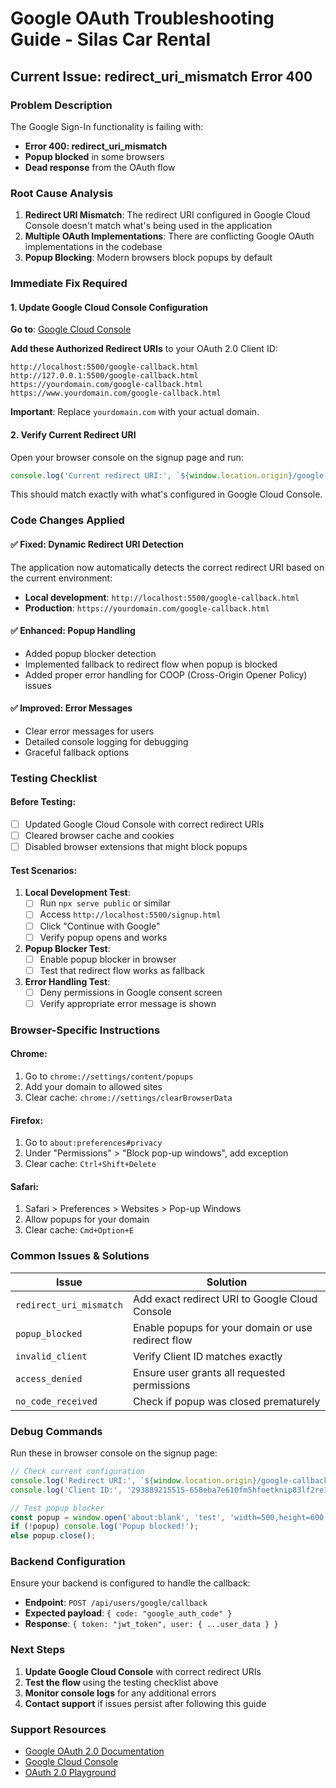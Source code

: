 # Google OAuth Troubleshooting Guide - Silas Car Rental

## Current Issue: redirect_uri_mismatch Error 400

### Problem Description
The Google Sign-In functionality is failing with:
- **Error 400: redirect_uri_mismatch**
- **Popup blocked** in some browsers
- **Dead response** from the OAuth flow

### Root Cause Analysis
1. **Redirect URI Mismatch**: The redirect URI configured in Google Cloud Console doesn't match what's being used in the application
2. **Multiple OAuth Implementations**: There are conflicting Google OAuth implementations in the codebase
3. **Popup Blocking**: Modern browsers block popups by default

### Immediate Fix Required

#### 1. Update Google Cloud Console Configuration

**Go to**: [Google Cloud Console](https://console.cloud.google.com/apis/credentials)

**Add these Authorized Redirect URIs** to your OAuth 2.0 Client ID:
```
http://localhost:5500/google-callback.html
http://127.0.0.1:5500/google-callback.html
https://yourdomain.com/google-callback.html
https://www.yourdomain.com/google-callback.html
```

**Important**: Replace `yourdomain.com` with your actual domain.

#### 2. Verify Current Redirect URI

Open your browser console on the signup page and run:
```javascript
console.log('Current redirect URI:', `${window.location.origin}/google-callback.html`);
```

This should match exactly with what's configured in Google Cloud Console.

### Code Changes Applied

#### ✅ Fixed: Dynamic Redirect URI Detection
The application now automatically detects the correct redirect URI based on the current environment:
- **Local development**: `http://localhost:5500/google-callback.html`
- **Production**: `https://yourdomain.com/google-callback.html`

#### ✅ Enhanced: Popup Handling
- Added popup blocker detection
- Implemented fallback to redirect flow when popup is blocked
- Added proper error handling for COOP (Cross-Origin Opener Policy) issues

#### ✅ Improved: Error Messages
- Clear error messages for users
- Detailed console logging for debugging
- Graceful fallback options

### Testing Checklist

#### Before Testing:
- [ ] Updated Google Cloud Console with correct redirect URIs
- [ ] Cleared browser cache and cookies
- [ ] Disabled browser extensions that might block popups

#### Test Scenarios:
1. **Local Development Test**:
   - [ ] Run `npx serve public` or similar
   - [ ] Access `http://localhost:5500/signup.html`
   - [ ] Click "Continue with Google"
   - [ ] Verify popup opens and works

2. **Popup Blocker Test**:
   - [ ] Enable popup blocker in browser
   - [ ] Test that redirect flow works as fallback

3. **Error Handling Test**:
   - [ ] Deny permissions in Google consent screen
   - [ ] Verify appropriate error message is shown

### Browser-Specific Instructions

#### Chrome:
1. Go to `chrome://settings/content/popups`
2. Add your domain to allowed sites
3. Clear cache: `chrome://settings/clearBrowserData`

#### Firefox:
1. Go to `about:preferences#privacy`
2. Under "Permissions" > "Block pop-up windows", add exception
3. Clear cache: `Ctrl+Shift+Delete`

#### Safari:
1. Safari > Preferences > Websites > Pop-up Windows
2. Allow popups for your domain
3. Clear cache: `Cmd+Option+E`

### Common Issues & Solutions

| Issue | Solution |
|-------|----------|
| `redirect_uri_mismatch` | Add exact redirect URI to Google Cloud Console |
| `popup_blocked` | Enable popups for your domain or use redirect flow |
| `invalid_client` | Verify Client ID matches exactly |
| `access_denied` | Ensure user grants all requested permissions |
| `no_code_received` | Check if popup was closed prematurely |

### Debug Commands

Run these in browser console on the signup page:

```javascript
// Check current configuration
console.log('Redirect URI:', `${window.location.origin}/google-callback.html`);
console.log('Client ID:', '293889215515-658eba7e610fm5hfoetknip83lf2re1s.apps.googleusercontent.com');

// Test popup blocker
const popup = window.open('about:blank', 'test', 'width=500,height=600');
if (!popup) console.log('Popup blocked!');
else popup.close();
```

### Backend Configuration

Ensure your backend is configured to handle the callback:
- **Endpoint**: `POST /api/users/google/callback`
- **Expected payload**: `{ code: "google_auth_code" }`
- **Response**: `{ token: "jwt_token", user: { ...user_data } }`

### Next Steps

1. **Update Google Cloud Console** with correct redirect URIs
2. **Test the flow** using the testing checklist above
3. **Monitor console logs** for any additional errors
4. **Contact support** if issues persist after following this guide

### Support Resources

- [Google OAuth 2.0 Documentation](https://developers.google.com/identity/protocols/oauth2)
- [Google Cloud Console](https://console.cloud.google.com/apis/credentials)
- [OAuth 2.0 Playground](https://developers.google.com/oauthplayground)
